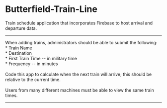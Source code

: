 # Butterfield-Train-Line
Train schedule application that incorporates Firebase to host arrival and departure data.
<br />
<hr />
When adding trains, administrators should be able to submit the following:
<br /> 
    * Train Name
<br />    
    * Destination 
<br />    
    * First Train Time -- in military time
<br />    
    * Frequency -- in minutes
<br /><br /> 
Code this app to calculate when the next train will arrive; this should be relative to the current time.
<br /><br />  
Users from many different machines must be able to view the same train times.
<br />
<hr />